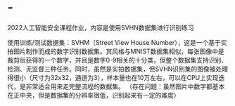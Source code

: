 # -
2022人工智能安全课程作业，内容是使用SVHN数据集进行识别练习

使用训练/测试数据集：SVHM（Street View House Number），这是一个基于实拍图片制作而成的数字识别数据集。其风格与MNIST数据集相似，每张图像中是裁剪后获得的一个数字，并且是数字0-9相关的十分类，但整个数据集支持识别、检测、无监督三种任务。同时，虽然是实拍数据集，但SVHN识别集的图像被处理得很小（尺寸为32x32，通道为3），样本量也在10万左右，可以在CPU上实现迭代，是非常适合用来走完整流程的数据集。
（存在问题：虽然图片中数字都基本在正中央，但是数据集的分辨率很低，识别起来有一定的难度）
